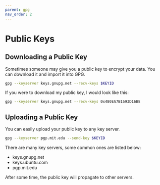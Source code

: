 ```yaml
---
parent: gpg
nav_order: 2
---
```

# Public Keys

## Downloading a Public Key
Sometimes someone may give you a public key to encrypt your data. You can download it and import it into GPG.

```bash
gpg --keyserver keys.gnupg.net --recv-keys $KEYID
```

If you were to download my public key, I would look like this:
```bash
gpg --keyserver keys.gnupg.net --recv-keys 0x480EA7B1693D16B8
```

## Uploading a Public Key

You can easily upload your public key to any key server.

```bash
gpg --keyserver pgp.mit.edu --send-key $KEYID
```
There are many key servers, some common ones are listed below:
- keys.gnupg.net
- keys.ubuntu.com
- pgp.mit.edu

After some time, the public key will propagate to other servers.
